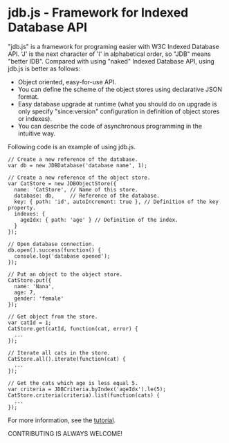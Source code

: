 # jdb.js - Framework for Indexed Database API

"jdb.js" is a framework for programing easier with W3C Indexed Database API. 'J' is the next character of 'I' in alphabetical order, so "JDB" means "better IDB".
Compared with using "naked" Indexed Database API, using jdb.js is better as follows:

* Object oriented, easy-for-use API.
* You can define the scheme of the object stores using declarative JSON format.
* Easy database upgrade at runtime (what you should do on upgrade is only specify "since:version" configuration in definition of object stores or indexes).
* You can describe the code of asynchronous programming in the intuitive way.

Following code is an example of using jdb.js. 

    // Create a new reference of the database.
    var db = new JDBDatabase('database name', 1);

    // Create a new reference of the object store.
    var CatStore = new JDBObjectStore({
      name: 'CatStore', // Name of this store.
      database: db,     // Reference of the database.
      key: { path: 'id', autoIncrement: true }, // Definition of the key property.
      indexes: {
        ageIdx: { path: 'age' } // Definition of the index.
      }
    });

    // Open database connection.
    db.open().success(function() {
      console.log('database opened');
    });

    // Put an object to the object store.
    CatStore.put({
      name: 'Nana',
      age: 7,
      gender: 'female'
    });

    // Get object from the store.
    var catId = 1;
    CatStore.get(catId, function(cat, error) {
      ...
    });

    // Iterate all cats in the store.
    CatStore.all().iterate(function(cat) {
      ...
    });

    // Get the cats which age is less equal 5.
    var criteria = JDBCriteria.byIndex('ageIdx').le(5);
    CatStore.criteria(criteria).list(function(cats) {
      ...
    });

For more information, see the <a href="https://sites.google.com/site/jdbjsdoc/tutorial">tutorial</a>.

CONTRIBUTING IS ALWAYS WELCOME!
